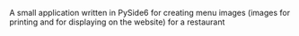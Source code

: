 A small application written in PySide6 for creating menu images (images for printing and for displaying on the website) for a restaurant
